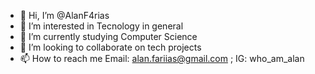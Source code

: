 - 👋 Hi, I’m @AlanF4rias
- 👀 I’m interested in Tecnology in general
- 🌱 I’m currently studying Computer Science
- 💞️ I’m looking to collaborate on tech projects
- 📫 How to reach me Email: alan.fariias@gmail.com ; IG: who_am_alan

<!---
AlanF4rias/AlanF4rias is a ✨ special ✨ repository because its `README.md` (this file) appears on your GitHub profile.
You can click the Preview link to take a look at your changes.
--->

